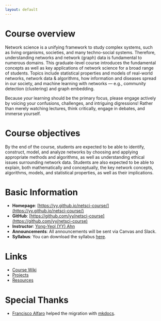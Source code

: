```yaml
---
layout: default
---
```


# Course overview
Network science is a unifying framework to study complex systems, such as living organisms, societies, and many techno-social systems. Therefore, understanding networks and network (graph) data is fundamental to numerous domains. This graduate-level course introduces the fundamental concepts as well as key applications of network science for a broad range of students. Topics include statistical properties and models of real-world networks, network data & algorithms, how information and diseases spread in our society, and machine learning with networks — e.g., community detection (clustering) and graph embedding.

Because _your_ learning should be the primary focus, please engage actively by voicing your confusions, challenges, and intriguing digressions! Rather than merely watching lectures, think critically, engage in debates, and immerse yourself. 

# Course objectives
By the end of the course, students are expected to be able to identify, construct, model, and analyze networks by choosing and applying appropriate methods and algorithms, as well as understanding ethical issues surrounding network data. Students are also expected to be able to explain, both mathematically and conceptually, the key network concepts, algorithms, models, and statistical properties, as well as their implications.

# Basic Information
- **Homepage**: [https://yy.github.io/netsci-course/](https://yy.github.io/netsci-course/)
- **GitHub**: [https://github.com/yy/netsci-course](https://github.com/yy/netsci-course)
- **Instructor**: [Yong-Yeol (YY) Ahn](http://yongyeol.com) 
- **Announcements**: All announcements will be sent via Canvas and Slack. 
- **Syllabus**: You can download the syllabus [here](http://yongyeol.com/teaching/netsci_syllabus.pdf). 

# Links 
- [Course Wiki](https://github.com/yy/netsci-course/wiki)
- [Projects](https://github.com/yy/netsci-course/wiki/Projects)
- [Resources](https://github.com/yy/netsci-course/wiki/Resources)


# Special Thanks
- [Francisco Alfaro](https://github.com/fralfaro) helped the migration with [mkdocs](https://www.mkdocs.org). 


